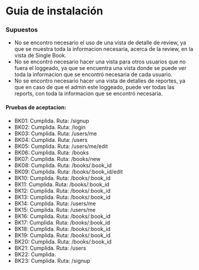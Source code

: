 # Guia de instalación

### Supuestos

- No se encontro necesario el uso de una vista de detalle de review, ya que se muestra toda la informacion necesaria, acerca de la review, en la vista de Single Book.
- No se encontró necesario hacer una vista para otros usuarios que no fuera el loggeado, ya que se encuentra una vista donde se puede ver toda la informacion que se encontró necesaria de cada usuario.
- No se encontro necesario hacer una vista de detalles de reportes, ya que en caso de que el admin este loggeado, puede ver todas las reports, con toda la informacion que se encontró necesaria.


#### Pruebas de aceptacion:

- BK01: Cumplida. Ruta: /signup
- BK02: Cumplida. Ruta: /login
- BK03: Cumplida. Ruta: /users/me
- BK04: Cumplida. Ruta: /users
- BK05: Cumplida. Ruta: /users/me/edit
- BK06: Cumplida. Ruta: /books
- BK07: Cumplida. Ruta: /books/new
- BK08: Cumplida. Ruta: /books/:book_id
- BK09: Cumplida. Ruta: /books/:book_id/edit
- BK10: Cumplida. Ruta: /books/:book_id
- BK11: Cumplida. Ruta: /books/:book_id
- BK12: Cumplida. Ruta: /books/:book_id
- BK13: Cumplida. Ruta: /books/:book_id
- BK14: Cumplida. Ruta: /users/me
- BK15: Cumplida. Ruta: /users/me
- BK16: Cumplida. Ruta: /books/:book_id
- BK17: Cumplida. Ruta: /books/:book_id
- BK18: Cumplida. Ruta: /books/:book_id
- BK19: Cumplida. Ruta: /books/:book_id
- BK20: Cumplida. Ruta: /books/:book_id
- BK21: Cumplida. Ruta: /users
- BK22: Cumplida.
- BK23: Cumplida. Ruta: /signup
